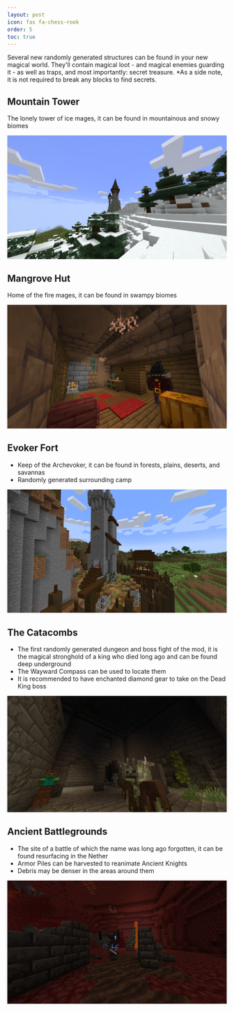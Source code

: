 ```yaml
---
layout: post
icon: fas fa-chess-rook
order: 5
toc: true
---
```


Several new randomly generated structures can be found in your new magical world. They'll contain magical loot - and magical enemies guarding it - as well as traps, and most importantly: secret treasure. *As a side note, it is not required to break any blocks to find secrets.



## Mountain Tower
The lonely tower of ice mages, it can be found in mountainous and snowy biomes

![Mountain Tower](/img/mountain_tower.png)

## Mangrove Hut
Home of the fire mages, it can be found in swampy biomes

![Mangrove Hut](/img/mangrove_hut.png)

## Evoker Fort
- Keep of the Archevoker, it can be found in forests, plains, deserts, and savannas
- Randomly generated surrounding camp

![Evoker Fort](/img/evoker_fort.png)

## The Catacombs
- The first randomly generated dungeon and boss fight of the mod, it is the magical stronghold of a king who died long ago and can be found deep underground
- The Wayward Compass can be used to locate them
- It is recommended to have enchanted diamond gear to take on the Dead King boss

![The Catacombs](/img/the_catacombs.png)

## Ancient Battlegrounds
- The site of a battle of which the name was long ago forgotten, it can be found resurfacing in the Nether
- Armor Piles can be harvested to reanimate Ancient Knights
- Debris may be denser in the areas around them

![Ancient Battlegrounds](/img/ancient_battlegrounds.png)
